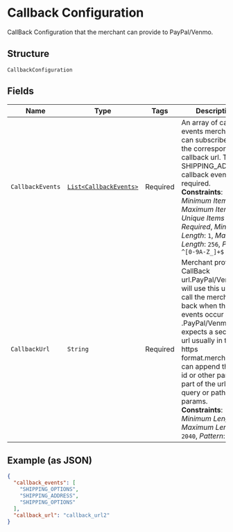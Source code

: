 
# Callback Configuration

CallBack Configuration that the merchant can provide to PayPal/Venmo.

## Structure

`CallbackConfiguration`

## Fields

| Name | Type | Tags | Description | Getter | Setter |
|  --- | --- | --- | --- | --- | --- |
| `CallbackEvents` | [`List<CallbackEvents>`](../../doc/models/callback-events.md) | Required | An array of callback events merchant can subscribe to for the corresponding callback url. The SHIPPING_ADDRESS callback event is required.<br>**Constraints**: *Minimum Items*: `1`, *Maximum Items*: `5`, *Unique Items Required*, *Minimum Length*: `1`, *Maximum Length*: `256`, *Pattern*: `^[0-9A-Z_]+$` | List<CallbackEvents> getCallbackEvents() | setCallbackEvents(List<CallbackEvents> callbackEvents) |
| `CallbackUrl` | `String` | Required | Merchant provided CallBack url.PayPal/Venmo will use this url to call the merchant back when the events occur .PayPal/Venmo expects a secured url usually in the https format.merchant can append the cart id or other params part of the url as query or path params.<br>**Constraints**: *Minimum Length*: `10`, *Maximum Length*: `2040`, *Pattern*: `^.*$` | String getCallbackUrl() | setCallbackUrl(String callbackUrl) |

## Example (as JSON)

```json
{
  "callback_events": [
    "SHIPPING_OPTIONS",
    "SHIPPING_ADDRESS",
    "SHIPPING_OPTIONS"
  ],
  "callback_url": "callback_url2"
}
```

